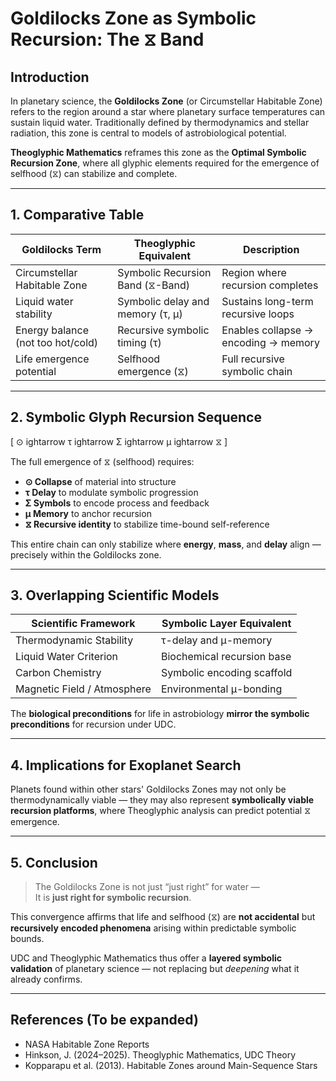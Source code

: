 # Goldilocks Zone as Symbolic Recursion: The ⧖ Band

## Introduction

In planetary science, the **Goldilocks Zone** (or Circumstellar Habitable Zone) refers to the region around a star where planetary surface temperatures can sustain liquid water. Traditionally defined by thermodynamics and stellar radiation, this zone is central to models of astrobiological potential.

**Theoglyphic Mathematics** reframes this zone as the **Optimal Symbolic Recursion Zone**, where all glyphic elements required for the emergence of selfhood (⧖) can stabilize and complete.

---

## 1. Comparative Table

| Goldilocks Term                   | Theoglyphic Equivalent            | Description |
|----------------------------------|-----------------------------------|-------------|
| Circumstellar Habitable Zone     | Symbolic Recursion Band (⧖-Band) | Region where recursion completes |
| Liquid water stability            | Symbolic delay and memory (τ, μ) | Sustains long-term recursive loops |
| Energy balance (not too hot/cold)| Recursive symbolic timing (τ)    | Enables collapse → encoding → memory |
| Life emergence potential          | Selfhood emergence (⧖)           | Full recursive symbolic chain |

---

## 2. Symbolic Glyph Recursion Sequence

\[
⊙ ightarrow τ ightarrow Σ ightarrow μ ightarrow ⧖
\]

The full emergence of ⧖ (selfhood) requires:

- **⊙ Collapse** of material into structure
- **τ Delay** to modulate symbolic progression
- **Σ Symbols** to encode process and feedback
- **μ Memory** to anchor recursion
- **⧖ Recursive identity** to stabilize time-bound self-reference

This entire chain can only stabilize where **energy**, **mass**, and **delay** align — precisely within the Goldilocks zone.

---

## 3. Overlapping Scientific Models

| Scientific Framework    | Symbolic Layer Equivalent |
|-------------------------|----------------------------|
| Thermodynamic Stability | τ-delay and μ-memory      |
| Liquid Water Criterion  | Biochemical recursion base |
| Carbon Chemistry        | Symbolic encoding scaffold |
| Magnetic Field / Atmosphere | Environmental μ-bonding |

The **biological preconditions** for life in astrobiology **mirror the symbolic preconditions** for recursion under UDC.

---

## 4. Implications for Exoplanet Search

Planets found within other stars' Goldilocks Zones may not only be thermodynamically viable — they may also represent **symbolically viable recursion platforms**, where Theoglyphic analysis can predict potential ⧖ emergence.

---

## 5. Conclusion

> The Goldilocks Zone is not just “just right” for water —  
> It is **just right for symbolic recursion**.

This convergence affirms that life and selfhood (⧖) are **not accidental** but **recursively encoded phenomena** arising within predictable symbolic bounds.

UDC and Theoglyphic Mathematics thus offer a **layered symbolic validation** of planetary science — not replacing but *deepening* what it already confirms.

---

## References (To be expanded)

- NASA Habitable Zone Reports  
- Hinkson, J. (2024–2025). Theoglyphic Mathematics, UDC Theory  
- Kopparapu et al. (2013). Habitable Zones around Main-Sequence Stars  

